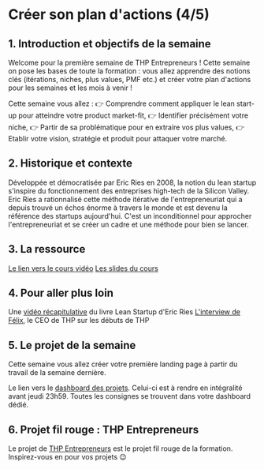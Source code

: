 # Créer son plan d'actions (4/5)

## 1. Introduction et objectifs de la semaine
Welcome pour la première semaine de THP Entrepreneurs !
Cette semaine on pose les bases de toute la formation : vous allez apprendre des notions clés (itérations, niches, plus values, PMF etc.) et créer votre plan d'actions pour les semaines et les mois à venir !

Cette semaine vous allez :
👉 Comprendre comment appliquer le lean start-up pour atteindre votre product market-fit,
👉 Identifier précisément votre niche,
👉 Partir de sa problématique pour en extraire vos plus values,
👉 Etablir votre vision, stratégie et produit pour attaquer votre marché.


## 2. Historique et contexte
Développée et démocratisée par Eric Ries en 2008, la notion du lean startup s'inspire du fonctionnement des entreprises high-tech de la Silicon Valley.
Eric Ries a rationnalisé cette méthode itérative de l'entrepreneuriat qui a depuis trouvé un échos énorme à travers le monde et est devenu la référence des startups aujourd'hui.
C'est un inconditionnel pour approcher l'entrepreneuriat et se créer un cadre et une méthode pour bien se lancer.


## 3. La ressource
[Le lien vers le cours vidéo](https://youtu.be/pvMURPDJJgw)
[Les slides du cours](https://docs.google.com/presentation/d/1z-uF7WhfpOEZPg3hk1YHeLJ0PK5wcFsAI6_3qKl2npM/edit?usp=drivesdk)


## 4. Pour aller plus loin
Une [vidéo récapitulative](https://youtu.be/RSaIOCHbuYw) du livre Lean Startup d'Eric Ries 
[L'interview de Félix](https://youtu.be/_g-yOwBa2zI), le CEO de THP sur les débuts de THP


## 5. Le projet de la semaine
Cette semaine vous allez créer votre première landing page à partir du travail de la semaine dernière.

Le lien vers le [dashboard des projets](https://thp-entrepreneurs.notion.site/PROMO-2-e8bef48d6ad546d1928b32934c4cdfb4).
Celui-ci est à rendre en intégralité avant jeudi 23h59.
Toutes les consignes se trouvent dans votre dashboard dédié.


## 6. Projet fil rouge : THP Entrepreneurs
Le projet de [THP Entrepreneurs](https://thp-entrepreneurs.notion.site/THP-Entrepreneurs-524cdaa6743742278c3e52067dc3b513) est le projet fil rouge de la formation. 
Inspirez-vous en pour vos projets 😉